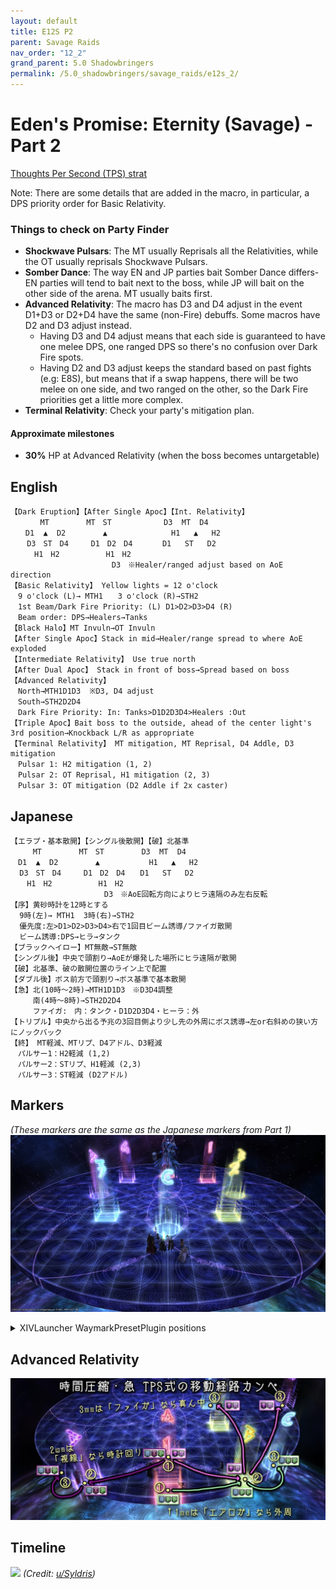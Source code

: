 ```yaml
---
layout: default
title: E12S P2
parent: Savage Raids
nav_order: "12_2"
grand_parent: 5.0 Shadowbringers
permalink: /5.0_shadowbringers/savage_raids/e12s_2/
---
```


# Eden's Promise: Eternity (Savage) - Part 2

[Thoughts Per Second (TPS) strat](https://youtu.be/eBdHx53XteI)

Note: There are some details that are added in the macro, in particular, a DPS priority order for Basic Relativity.

### Things to check on Party Finder

- **Shockwave Pulsars**: The MT usually Reprisals all the Relativities, while the OT usually reprisals Shockwave Pulsars.
- **Somber Dance**: The way EN and JP parties bait Somber Dance differs- EN parties will tend to bait next to the boss, while JP will bait on the other side of the arena. MT usually baits first.
- **Advanced Relativity**: The macro has D3 and D4 adjust in the event D1+D3 or D2+D4 have the same (non-Fire) debuffs. Some macros have D2 and D3 adjust instead.
  - Having D3 and D4 adjust means that each side is guaranteed to have one melee DPS, one ranged DPS so there's no confusion over Dark Fire spots.
  - Having D2 and D3 adjust keeps the standard based on past fights (e.g: E8S), but means that if a swap happens, there will be two melee on one side, and two ranged on the other, so the Dark Fire priorities get a little more complex.
- **Terminal Relativity**: Check your party's mitigation plan. 

#### Approximate milestones

- **30%** HP at Advanced Relativity (when the boss becomes untargetable)

## English
```
【Dark Eruption】【After Single Apoc】【Int. Relativity】
　　　　MT　　　　　MT　ST　　　　　　　D3  MT  D4
　　D1  ▲  D2　　　　　▲　　　　　　 　　H1   ▲   H2
　  D3　ST　D4　　　D1　D2　D4　　　　D1   ST   D2 
　　  H1　H2　　　　　  H1　H2　　　　　　　
　　　　　　　　　　　　　 D3　※Healer/ranged adjust based on AoE direction
【Basic Relativity】 Yellow lights = 12 o'clock
　9 o'clock (L)→ MTH1　　3 o'clock (R)→STH2
　1st Beam/Dark Fire Priority: (L) D1>D2>D3>D4 (R)
　Beam order: DPS→Healers→Tanks
【Black Halo】MT Invuln→OT Invuln
【After Single Apoc】Stack in mid→Healer/range spread to where AoE exploded
【Intermediate Relativity】 Use true north
【After Dual Apoc】 Stack in front of boss→Spread based on boss
【Advanced Relativity】
　North→MTH1D1D3  ※D3, D4 adjust
　South→STH2D2D4
　Dark Fire Priority: In: Tanks>D1D2D3D4>Healers :Out
【Triple Apoc】Bait boss to the outside, ahead of the center light's 3rd position→Knockback L/R as appropriate
【Terminal Relativity】 MT mitigation, MT Reprisal, D4 Addle, D3 mitigation
　Pulsar 1: H2 mitigation (1, 2)
　Pulsar 2: OT Reprisal, H1 mitigation (2, 3)
　Pulsar 3: OT mitigation (D2 Addle if 2x caster)
```

## Japanese
```
【エラプ・基本散開】【シングル後散開】【破】北基準
　　　MT　　　　　MT　ST　　　　　D3  MT  D4
　D1  ▲  D2　　　　　▲　　　　　　 H1   ▲   H2
  D3　ST　D4　　　D1　D2　D4　　D1   ST   D2 
　  H1　H2　　　　　  H1　H2　　　　　　　
　　　　　　　　　　　　 D3　※AoE回転方向によりヒラ遠隔のみ左右反転
【序】黄砂時計を12時とする
  9時(左)→ MTH1  3時(右)→STH2
  優先度:左>D1>D2>D3>D4>右で1回目ビーム誘導/ファイガ散開
  ビーム誘導:DPS→ヒラ→タンク
【ブラックヘイロー】MT無敵→ST無敵
【シングル後】中央で頭割り→AoEが爆発した場所にヒラ遠隔が散開
【破】北基準、破の散開位置のライン上で配置
【ダブル後】ボス前方で頭割り→ボス基準で基本散開
【急】北(10時～2時)→MTH1D1D3　※D3D4調整
　　　南(4時～8時)→STH2D2D4
　　　ファイガ:　内：タンク・D1D2D3D4・ヒーラ：外
【トリプル】中央から出る予兆の3回目側より少し先の外周にボス誘導→左or右斜めの狭い方にノックバック
【終】 MT軽減、MTリプ、D4アドル、D3軽減
　パルサー1：H2軽減 (1,2)
　パルサー2：STリプ、H1軽減 (2,3)
　パルサー3：ST軽減 (D2アドル)
```

## Markers

*(These markers are the same as the Japanese markers from Part 1)*
![](images/markers.jpg)
<details markdown=block>
<summary>XIVLauncher WaymarkPresetPlugin positions</summary>

```json
{"Name":"E12S P2","MapID":759,"A":{"X":0.0,"Y":75.0,"Z":-85.0,"ID":0,"Active":true},"B":{"X":10.0,"Y":75.0,"Z":-75.0,"ID":1,"Active":true},"C":{"X":0.0,"Y":75.0,"Z":-65.0,"ID":2,"Active":true},"D":{"X":-10.0,"Y":75.0,"Z":-75.0,"ID":3,"Active":true},"One":{"X":7.071,"Y":75.0,"Z":-82.071,"ID":4,"Active":true},"Two":{"X":7.071,"Y":75.0,"Z":-67.929,"ID":5,"Active":true},"Three":{"X":-7.071,"Y":75.0,"Z":-67.929,"ID":6,"Active":true},"Four":{"X":-7.071,"Y":75.0,"Z":-82.071,"ID":7,"Active":true}}
```

</details>

## Advanced Relativity

![](images/advanced_relativity.jpg)

## Timeline

![](https://i.redd.it/kitnqysrq2761.png)
*(Credit: [u/Syldris](https://www.reddit.com/r/ffxiv/comments/kj03t5/e12s_part_ii_timeline_image/))*